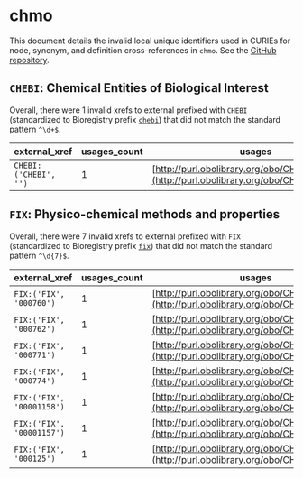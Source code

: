 # chmo

This document details the invalid local unique identifiers used in CURIEs
for node, synonym, and definition cross-references in `chmo`. See the [GitHub repository](https://github.com/rsc-ontologies/rsc-cmo).


## `CHEBI`: Chemical Entities of Biological Interest

Overall, there were 1 invalid
xrefs to external prefixed with `CHEBI` (standardized to Bioregistry
prefix [`chebi`](https://bioregistry.io/chebi)) that
did not match the standard pattern `^\d+$`.

| external_xref         |   usages_count | usages                                                                                     |
|-----------------------|----------------|--------------------------------------------------------------------------------------------|
| `CHEBI:('CHEBI', '')` |              1 | [http://purl.obolibrary.org/obo/CHMO_0002374](http://purl.obolibrary.org/obo/CHMO_0002374) |

## `FIX`: Physico-chemical methods and properties

Overall, there were 7 invalid
xrefs to external prefixed with `FIX` (standardized to Bioregistry
prefix [`fix`](https://bioregistry.io/fix)) that
did not match the standard pattern `^\d{7}$`.

| external_xref             |   usages_count | usages                                                                                     |
|---------------------------|----------------|--------------------------------------------------------------------------------------------|
| `FIX:('FIX', '000760')`   |              1 | [http://purl.obolibrary.org/obo/CHMO_0002141](http://purl.obolibrary.org/obo/CHMO_0002141) |
| `FIX:('FIX', '000762')`   |              1 | [http://purl.obolibrary.org/obo/CHMO_0002142](http://purl.obolibrary.org/obo/CHMO_0002142) |
| `FIX:('FIX', '000771')`   |              1 | [http://purl.obolibrary.org/obo/CHMO_0002143](http://purl.obolibrary.org/obo/CHMO_0002143) |
| `FIX:('FIX', '000774')`   |              1 | [http://purl.obolibrary.org/obo/CHMO_0002144](http://purl.obolibrary.org/obo/CHMO_0002144) |
| `FIX:('FIX', '00001158')` |              1 | [http://purl.obolibrary.org/obo/CHMO_0002708](http://purl.obolibrary.org/obo/CHMO_0002708) |
| `FIX:('FIX', '00001157')` |              1 | [http://purl.obolibrary.org/obo/CHMO_0002709](http://purl.obolibrary.org/obo/CHMO_0002709) |
| `FIX:('FIX', '000125')`   |              1 | [http://purl.obolibrary.org/obo/CHMO_0002713](http://purl.obolibrary.org/obo/CHMO_0002713) |

